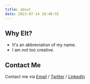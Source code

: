 ```yaml
---
title: about
date: 2023-07-14 18:48:55
---
```


## Why Elt?
* It's an abbreviation of my name.
* I am not too creative.


## Contact Me
Contact me via [Email](mailto:eliran9692@gmail.com) / [Twitter](https://twitter.com/_eltur) / [LinkedIn](https://www.linkedin.com/in/eliran-turgeman/)

